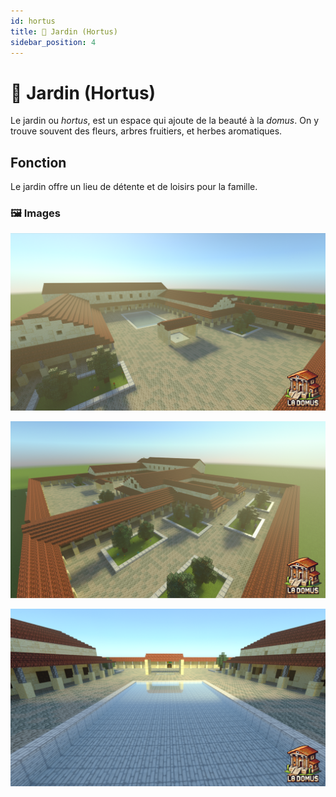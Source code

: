 ```yaml
---
id: hortus
title: 🌳 Jardin (Hortus)
sidebar_position: 4
---
```

# 🌳 Jardin (Hortus)

Le jardin  ou *hortus*, est un espace qui ajoute de la beauté à la *domus*. On y trouve souvent des fleurs, arbres fruitiers, et herbes aromatiques.



## Fonction
Le jardin offre un lieu de détente et de loisirs pour la famille.

### 🖼️ Images 

![1.png](images%2F1.png)

![2.png](images%2F2.png)

![Dommaine de plassac.png](images%2FDommaine%20de%20plassac.png)